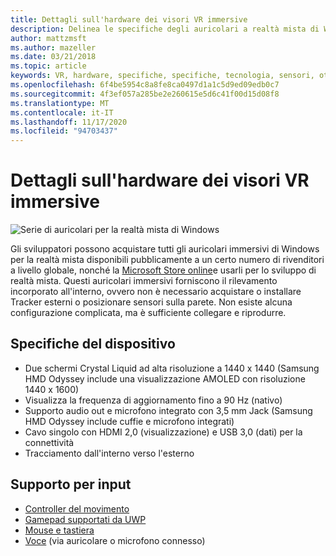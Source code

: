 ```yaml
---
title: Dettagli sull'hardware dei visori VR immersive
description: Delinea le specifiche degli auricolari a realtà mista di Windows, distribuendo VR con rilevamento interno (nessuna configurazione esterna necessaria).
author: mattzmsft
ms.author: mazeller
ms.date: 03/21/2018
ms.topic: article
keywords: VR, hardware, specifiche, specifiche, tecnologia, sensori, ottica, schermo, auricolare realtà mista, auricolare in realtà virtuale, informazioni sulla realtà virtuale, cuffie immersive
ms.openlocfilehash: 6f4be5954c8a8fe8ca0497d1a1c5d9ed09edb0c7
ms.sourcegitcommit: 4f3ef057a285be2e260615e5d6c41f00d15d08f8
ms.translationtype: MT
ms.contentlocale: it-IT
ms.lasthandoff: 11/17/2020
ms.locfileid: "94703437"
---
```

# <a name="immersive-headset-hardware-details"></a>Dettagli sull'hardware dei visori VR immersive

![Serie di auricolari per la realtà mista di Windows](images/MR-headsets.png)

Gli sviluppatori possono acquistare tutti gli auricolari immersivi di Windows per la realtà mista disponibili pubblicamente a un certo numero di rivenditori a livello globale, nonché la [Microsoft Store online](https://www.microsoft.com/store/collections/VRandMixedrealityheadsets)e usarli per lo sviluppo di realtà mista. Questi auricolari immersivi forniscono il rilevamento incorporato all'interno, ovvero non è necessario acquistare o installare Tracker esterni o posizionare sensori sulla parete. Non esiste alcuna configurazione complicata, ma è sufficiente collegare e riprodurre.

## <a name="device-specifications"></a>Specifiche del dispositivo
* Due schermi Crystal Liquid ad alta risoluzione a 1440 x 1440 (Samsung HMD Odyssey include una visualizzazione AMOLED con risoluzione 1440 x 1600)
* Visualizza la frequenza di aggiornamento fino a 90 Hz (nativo)
* Supporto audio out e microfono integrato con 3,5 mm Jack (Samsung HMD Odyssey include cuffie e microfono integrati)
* Cavo singolo con HDMI 2,0 (visualizzazione) e USB 3,0 (dati) per la connettività
* Tracciamento dall'interno verso l'esterno

## <a name="input-support"></a>Supporto per input
* [Controller del movimento](../design/motion-controllers.md)
* [Gamepad supportati da UWP](hardware-accessories.md)
* [Mouse e tastiera](hardware-accessories.md)
* [Voce](../design/voice-input.md) (via auricolare o microfono connesso)

